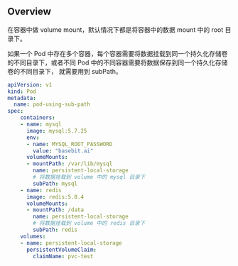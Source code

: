 ## Overview

在容器中做 volume mount，默认情况下都是将容器中的数据 mount 中的 root 目录下。

如果一个 Pod 中存在多个容器，每个容器需要将数据挂载到同一个持久化存储卷的不同目录下，或者不同 Pod 中的不同容器需要将数据保存到同一个持久化存储卷的不同目录下， 就需要用到 subPath。

```yaml
apiVersion: v1
kind: Pod
metadata:
  name: pod-using-sub-path
spec:
    containers:
    - name: mysql
      image: mysql:5.7.25
      env:
      - name: MYSQL_ROOT_PASSWORD
        value: "basebit.ai"
      volumeMounts:
      - mountPath: /var/lib/mysql
        name: persistent-local-storage
        # 将数据挂载到 volume 中的 mysql 目录下
        subPath: mysql
    - name: redis
      image: redis:5.0.4
      volumeMounts:
      - mountPath: /data
        name: persistent-local-storage
        # 将数据挂载到 volume 中的 redis 目录下
        subPath: redis
    volumes:
    - name: persistent-local-storage
      persistentVolumeClaim:
        claimName: pvc-test
```

